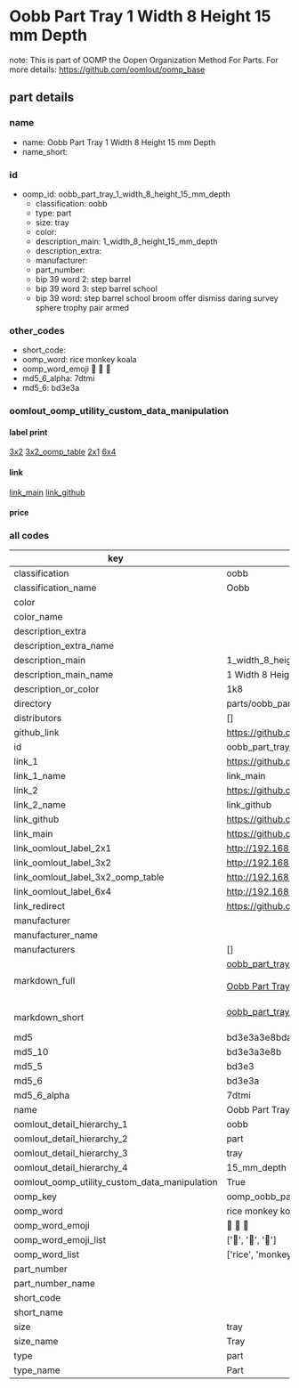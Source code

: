 # Oobb Part Tray 1 Width 8 Height 15 mm Depth  

note: This is part of OOMP the Oopen Organization Method For Parts. For more details: https://github.com/oomlout/oomp_base

##  part details
  







### name
* name: Oobb Part Tray 1 Width 8 Height 15 mm Depth
* name_short: 
### id
* oomp_id: oobb_part_tray_1_width_8_height_15_mm_depth
  * classification: oobb
  * type: part
  * size: tray
  * color: 
  * description_main: 1_width_8_height_15_mm_depth
  * description_extra: 
  * manufacturer: 
  * part_number: 
  * bip 39 word 2: step barrel
  * bip 39 word 3: step barrel school
  * bip 39 word: step barrel school broom offer dismiss daring survey sphere trophy pair armed

### other_codes
* short_code: 
* oomp_word: rice monkey koala
* oomp_word_emoji :rice: :monkey: :koala:
* md5_6_alpha: 7dtmi
* md5_6: bd3e3a






### oomlout_oomp_utility_custom_data_manipulation
#### label print
[3x2](http://192.168.1.245:1112/?label=oomp%207dtmi)
[3x2_oomp_table](http://192.168.1.108:1112/?label=oomp%207dtmi)
[2x1](http://192.168.1.242:1112/?label=oomp%207dtmi)
[6x4](http://192.168.1.55:1112/?label=oomp%207dtmi)    

#### link

[link_main](https://github.com/oomlout/oomlout_oomp_version_1_messy/tree/main/parts/oobb_part_tray_1_width_8_height_15_mm_depth) [link_github](https://github.com/oomlout/oomlout_oomp_version_1_messy/tree/main/parts/oobb_part_tray_1_width_8_height_15_mm_depth)                             

#### price







### all codes 
| key | value |  
| --- | --- |  
| classification | oobb |  
| classification_name | Oobb |  
| color |  |  
| color_name |  |  
| description_extra |  |  
| description_extra_name |  |  
| description_main | 1_width_8_height_15_mm_depth |  
| description_main_name | 1 Width 8 Height 15 mm Depth |  
| description_or_color | 1k8 |  
| directory | parts/oobb_part_tray_1_width_8_height_15_mm_depth |  
| distributors | [] |  
| github_link | https://github.com/oomlout/oomlout_oomp_part_src/tree/main/parts/oobb_part_tray_1_width_8_height_15_mm_depth |  
| id | oobb_part_tray_1_width_8_height_15_mm_depth |  
| link_1 | https://github.com/oomlout/oomlout_oomp_version_1_messy/tree/main/parts/oobb_part_tray_1_width_8_height_15_mm_depth |  
| link_1_name | link_main |  
| link_2 | https://github.com/oomlout/oomlout_oomp_version_1_messy/tree/main/parts/oobb_part_tray_1_width_8_height_15_mm_depth |  
| link_2_name | link_github |  
| link_github | https://github.com/oomlout/oomlout_oomp_version_1_messy/tree/main/parts/oobb_part_tray_1_width_8_height_15_mm_depth |  
| link_main | https://github.com/oomlout/oomlout_oomp_version_1_messy/tree/main/parts/oobb_part_tray_1_width_8_height_15_mm_depth |  
| link_oomlout_label_2x1 | http://192.168.1.242:1112/?label=oomp%207dtmi |  
| link_oomlout_label_3x2 | http://192.168.1.245:1112/?label=oomp%207dtmi |  
| link_oomlout_label_3x2_oomp_table | http://192.168.1.108:1112/?label=oomp%207dtmi |  
| link_oomlout_label_6x4 | http://192.168.1.55:1112/?label=oomp%207dtmi |  
| link_redirect | https://github.com/oomlout/oomlout_oomp_version_1_messy/tree/main/parts/oobb_part_tray_1_width_8_height_15_mm_depth |  
| manufacturer |  |  
| manufacturer_name |  |  
| manufacturers | [] |  
| markdown_full | [oobb_part_tray_1_width_8_height_15_mm_depth](none)<br>[](none)<br>[Oobb Part Tray 1 Width 8 Height 15 Mm Depth](none)<br><br> |  
| markdown_short | [oobb_part_tray_1_width_8_height_15_mm_depth](none)<br><br> |  
| md5 | bd3e3a3e8bdaa6f0fd4cb1cd8184b6ab |  
| md5_10 | bd3e3a3e8b |  
| md5_5 | bd3e3 |  
| md5_6 | bd3e3a |  
| md5_6_alpha | 7dtmi |  
| name | Oobb Part Tray 1 Width 8 Height 15 mm Depth |  
| oomlout_detail_hierarchy_1 | oobb |  
| oomlout_detail_hierarchy_2 | part |  
| oomlout_detail_hierarchy_3 | tray |  
| oomlout_detail_hierarchy_4 | 15_mm_depth |  
| oomlout_oomp_utility_custom_data_manipulation | True |  
| oomp_key | oomp_oobb_part_tray_1_width_8_height_15_mm_depth |  
| oomp_word | rice monkey koala |  
| oomp_word_emoji | :rice: :monkey: :koala: |  
| oomp_word_emoji_list | [':rice:', ':monkey:', ':koala:'] |  
| oomp_word_list | ['rice', 'monkey', 'koala'] |  
| part_number |  |  
| part_number_name |  |  
| short_code |  |  
| short_name |  |  
| size | tray |  
| size_name | Tray |  
| type | part |  
| type_name | Part |  
